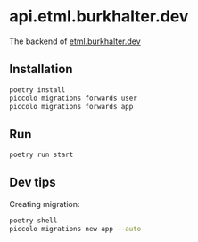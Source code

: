 # api.etml.burkhalter.dev

The backend of [etml.burkhalter.dev](https://github.com/BurkhalterY/etml.burkhalter.dev)

## Installation

```bash
poetry install
piccolo migrations forwards user
piccolo migrations forwards app
```

## Run

```bash
poetry run start
```

## Dev tips

Creating migration:

```bash
poetry shell
piccolo migrations new app --auto
```
